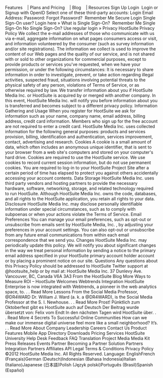 Features    | Plans and Pricing    | Blog    | Resources Sign Up Login  Login or Signup with OpenID Select one of these third-party accounts: Login Email Address: Password: Forgot Password?  Remember Me Secure Login Single Sign-On user? Login here » What is Single Sign-On?  Remember Me Single Sign-On No Single Sign-On? Use regular login » Privacy HootSuite Privacy Policy We collect the e-mail addresses of those who communicate with us via e-mail, aggregate information on what pages consumers access or visit, and information volunteered by the consumer (such as survey information and/or site registrations). The information we collect is used to improve the content of our Web pages and the quality of our service, and is not shared with or sold to other organizations for commercial purposes, except to provide products or services you've requested, when we have your permission, or under the following circumstances: It is necessary to share information in order to investigate, prevent, or take action regarding illegal activities, suspected fraud, situations involving potential threats to the physical safety of any person, violations of Terms of Service, or as otherwise required by law. We transfer information about you if HootSuite Media Inc. or HootSuite is acquired by or merged with another company. In this event, HootSuite Media Inc. will notify you before information about you is transferred and becomes subject to a different privacy policy. Information Gathering and Usage When you register for HootSuite we ask for information such as your name, company name, email address, billing address, credit card information. Members who sign up for the free account are not required to enter a credit card. HootSuite Media Inc. uses collected information for the following general purposes: products and services provision, billing, identification and authentication, services improvement, contact, advertising and research. Cookies A cookie is a small amount of data, which often includes an anonymous unique identifier, that is sent to your browser from a web site's computers and stored on your computer's hard drive. Cookies are required to use the HootSuite service. We use cookies to record current session information, but do not use permanent cookies. You are required to log-in to your HootSuite Project Site after a certain period of time has elapsed to protect you against others accidentally accessing your account contents. Data Storage HootSuite Media Inc. uses third party vendors and hosting partners to provide the necessary hardware, software, networking, storage, and related technology required to run HootSuite. Although HootSuite Media Inc. owns the code, databases, and all rights to the HootSuite application, you retain all rights to your data. Disclosure HootSuite Media Inc. may disclose personally identifiable information under special circumstances, such as to comply with subpoenas or when your actions violate the Terms of Service. Email Preferences You can manage your email preferences, such as opt-out or unsubscribe from emails sent by HootSuite Media, Inc. , by adjusting your preferences in your account settings. You can also opt-out or unsubscribe from any future email communications from within each email correspondence that we send you. Changes HootSuite Media Inc. may periodically update this policy. We will notify you about significant changes in the way we treat personal information by sending a notice to the primary email address specified in your HootSuite primary account holder account or by placing a prominent notice on our site. Questions Any questions about this Privacy Policy should be addressed to HootSuite Twitter support at @hootsuite\_help or by mail at: HootSuite Media Inc. 37 Dunlevy Ave. Vancouver, BC, Canada V6A 3A3 From the HootSuite Blog More Ways to Measure ROI – HootSuite Welcomes Webtrends Integration HootSuite Enterprise is now integrated with Webtrends, a pioneer in the web analytics space, to. . . Read More Lessons From the Social Media Professor, @DR4WARD Dr. William J. Ward (a. k. a @DR4WARD), is the Social Media Professor at the S. I. Newhouse. . . Read More Prost! Pünktlich zum Oktoberfest gibt es HootSuite auch auf Deutsch Der Beitrag wurde übersetzt von: Felix vom Endt In den nächsten Tagen wird HootSuite über. . . Read More 4 Secrets To Successful Online Communities How can we make our immense digital universe feel more like a small neighborhood? It’s. . . Read More About Company Leadership Careers Contact Us Product Features Mobile App Directory Downloads Pricing Services HootSuite University Help Desk Feedback FAQ Translation Project Media Media Kit Press Releases Events Partner Becoming a Partner Solution Partners Integration Partners Affiliates API Legal Terms & Conditions Privacy Policy ©2012 HootSuite Media Inc. All Rights Reserved. Language: EnglishFrench (Français)German (Deutsch)Indonesian (Bahasa Indonesia)Italian (Italiano)Japanese (日本語)Polish (Język polski)Português (Brasil)Spanish (Español)